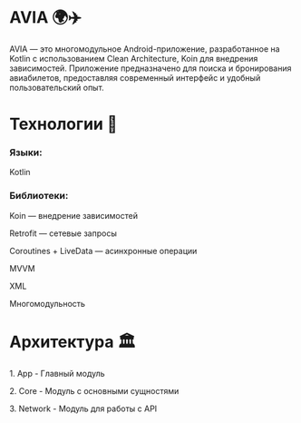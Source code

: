 <h1>AVIA 🌍✈️</h1>
AVIA — это многомодульное Android-приложение, разработанное на Kotlin с использованием Clean Architecture, Koin для внедрения зависимостей. Приложение предназначено для поиска и бронирования авиабилетов, предоставляя современный интерфейс и удобный пользовательский опыт.
<h1>Технологии 🔧</h1>
<h3>Языки:</h3>
Kotlin
<h3>Библиотеки:</h3>
<p>Koin — внедрение зависимостей</p>
<p>Retrofit — сетевые запросы</p>
<p>Coroutines + LiveData — асинхронные операции</p>
<p>﻿﻿MVVM</p>
<p>XML</p>
<p>Многомодульность</p>
<h1>Архитектура 🏛️</h1>
<p>1. App - Главный модуль</p>
<p>2. Core - Модуль с основными сущностями</p>
<p>3. Network - Модуль для работы с API</p>
